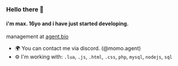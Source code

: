 ### Hello there 👋

#### i'm max. 16yo and i have just started developing.

management at [agent.bio]((https://discord.gg/386sQmJeBY))<br>
- 🌍 You can contact me via discord. (@momo.agent)
- ⚙️ I'm working with: `.lua`, `.js`, `.html`, `.css`, `php`, `mysql`, `nodejs`, `sql`
